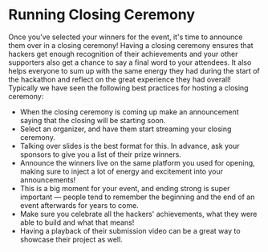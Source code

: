 # Running Closing Ceremony

Once you’ve selected your winners for the event, it's time to announce them over in a closing ceremony! Having a closing ceremony ensures that hackers get enough recognition of their achievements and your other supporters also get a chance to say a final word to your attendees. It also helps everyone to sum up with the same energy they had during the start of the hackathon and reflect on the great experience they had overall! Typically we have seen the following best practices for hosting a closing ceremony:

* When the closing ceremony is coming up make an announcement saying that the closing will be starting soon. 
* Select an organizer, and have them start streaming your closing ceremony. 
* Talking over slides is the best format for this. In advance, ask your sponsors to give you a list of their prize winners. 
* Announce the winners live on the same platform you used for opening, making sure to inject a lot of energy and excitement into your announcements! 
* This is a big moment for your event, and ending strong is super important — people tend to remember the beginning and the end of an event afterwards for years to come. 
* Make sure you celebrate all the hackers' achievements, what they were able to build and what that means!
* Having a playback of their submission video can be a great way to showcase their project as well.

